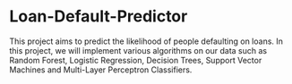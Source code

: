# Loan-Default-Predictor
This project aims to predict the likelihood of people defaulting on loans. In this project, we will implement various algorithms on our data such as Random Forest,  Logistic Regression, Decision Trees, Support Vector Machines and Multi-Layer Perceptron Classifiers. 
